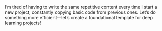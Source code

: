 I’m tired of having to write the same repetitive content every time I start a new project, constantly copying basic code from previous ones. Let’s do something more efficient—let’s create a foundational template for deep learning projects!

